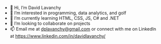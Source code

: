 - 👋 Hi, I’m David Lavanchy
- 👀 I’m interested in programming, data analytics, and golf
- 🌱 I’m currently learning HTML, CSS, JS, C# and .NET 
- 💞️ I’m looking to collaborate on projects
- 📫 Email me at dplavanchy@gmail.com or connect with me on LinkedIn at https://www.linkedin.com/in/davidlavanchy/

